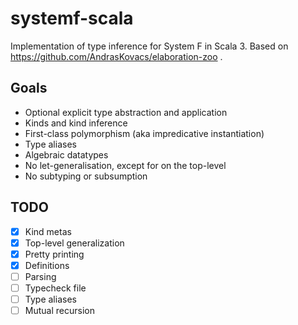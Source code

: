 # systemf-scala

Implementation of type inference for System F in Scala 3.
Based on https://github.com/AndrasKovacs/elaboration-zoo .

## Goals

- Optional explicit type abstraction and application
- Kinds and kind inference
- First-class polymorphism (aka impredicative instantiation)
- Type aliases
- Algebraic datatypes
- No let-generalisation, except for on the top-level
- No subtyping or subsumption

## TODO

- [x] Kind metas
- [x] Top-level generalization
- [x] Pretty printing
- [x] Definitions
- [ ] Parsing
- [ ] Typecheck file
- [ ] Type aliases
- [ ] Mutual recursion

